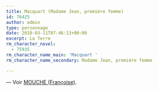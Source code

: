 ```yaml
---
title: Macquart (Madame Jean, première femme)
id: 76425
author: admin
type: personnage
date: 2010-03-11T07:46:13+00:00
excerpt: La Terre
rm_character_novel:
  - 75935
rm_character_name_main: 'Macquart '
rm_character_name_secondary: Madame Jean, première femme

---
```

— Voir <a href="/personnage/mouche-francoise/" target="_self">MOUCHE (Françoise)</a>.